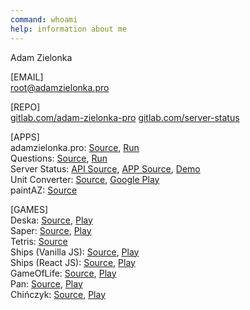 ```yaml
---
command: whoami
help: information about me
---
```

[](sleep:500)
Adam Zielonka

[](sleep:1000)
[EMAIL]  
[root@adamzielonka.pro](mailto:root@adamzielonka.pro)  
  
[REPO]  
[gitlab.com/adam-zielonka-pro](https://gitlab.com/adam-zielonka-pro)
[gitlab.com/server-status](https://gitlab.com/server-status)
  
[APPS]  
adamzielonka.pro: [Source](https://gitlab.com/adam-zielonka-pro/adamzielonka.pro), [Run](https://adamzielonka.pro/)  
Questions: [Source](https://gitlab.com/adam-zielonka-pro/questions), [Run](https://questions.adamzielonka.pro/)  
Server Status: [API Source](https://gitlab.com/server-status/server-status-api), [APP Source](https://gitlab.com/server-status/server-status-app), [Demo](https://fake-status.adamzielonka.pro/)  
Unit Converter: [Source](https://gitlab.com/adam-zielonka-pro/unit-converter), [Google Play](https://play.google.com/store/apps/details?id=pro.adamzielonka.converter)  
paintAZ: [Source](https://gitlab.com/adam-zielonka-pro/paintaz)  
  
[GAMES]  
Deska: [Source](https://gitlab.com/adam-zielonka-pro/deska), [Play](https://deska.adamzielonka.pro/)  
Saper: [Source](https://gitlab.com/adam-zielonka-pro/saper), [Play](https://saper.adamzielonka.pro/)  
Tetris: [Source](https://gitlab.com/adam-zielonka-pro/tetris)  
Ships (Vanilla JS): [Source](https://gitlab.com/adam-zielonka-pro/statki/tree/vanilla-js), [Play](https://statki-vanilla-js.adamzielonka.pro/)  
Ships (React JS): [Source](https://gitlab.com/adam-zielonka-pro/statki), [Play](https://statki.adamzielonka.pro/)  
GameOfLife: [Source](https://gitlab.com/adam-zielonka-pro/game-of-life), [Play](https://game-of-life.adamzielonka.pro/)  
Pan: [Source](https://gitlab.com/adam-zielonka-pro/pan), [Play](https://pan-game.adamzielonka.pro/)  
Chińczyk: [Source](https://gitlab.com/adam-zielonka-pro/chinczyk), [Play](https://chinczyk-game.adamzielonka.pro/)  
[](sleep:400)
